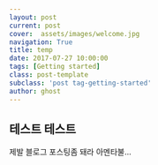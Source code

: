 ```yaml
---
layout: post
current: post
cover:  assets/images/welcome.jpg
navigation: True
title: temp
date: 2017-07-27 10:00:00
tags: [Getting started]
class: post-template
subclass: 'post tag-getting-started'
author: ghost
---
```


## 테스트 테스트

제발 블로그 포스팅좀 돼라 아멘타불...
